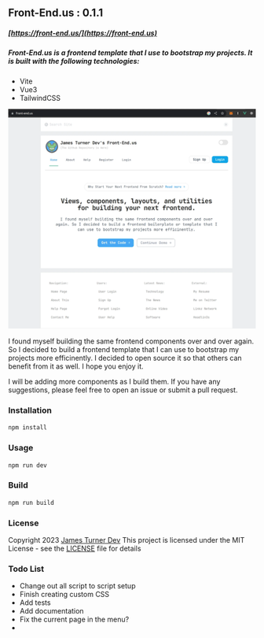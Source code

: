 ## Front-End.us   : 0.1.1
##### [https://front-end.us/](https://front-end.us)

##### Front-End.us is a frontend template that I use to bootstrap my projects.  It is built with the following technologies:

- Vite
- Vue3
- TailwindCSS

![screenshot](screenshot.webp)

I found myself building the same frontend components over and over again. So I decided to build a frontend   template that I can use to bootstrap my projects more efficinently.  I decided to open source it so that others can benefit from it as well.  I hope you enjoy it.

I will be adding more components as I build them.  If you have any suggestions, please feel free to open an issue or submit a pull request.

### Installation

```bash
npm install
```

### Usage

```bash
npm run dev
```

### Build

```bash
npm run build
```

### License
Copyright 2023 [James Turner Dev](https://james-turner.dev)
This project is licensed under the MIT License - see the [LICENSE](LICENSE) file for details

### Todo List

- Change out all script to script setup
- Finish creating custom CSS
- Add tests
- Add documentation
- Fix the current page in the menu?
- 